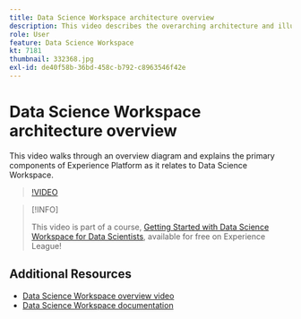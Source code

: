```yaml
---
title: Data Science Workspace architecture overview
description: This video describes the overarching architecture and illustrates the primary components of Data Science Workspace in Adobe Experience Platform. 
role: User
feature: Data Science Workspace
kt: 7181
thumbnail: 332368.jpg
exl-id: de40f58b-36bd-458c-b792-c8963546f42e
---
```

# Data Science Workspace architecture overview

This video walks through an overview diagram and explains the primary components of Experience Platform as it relates to Data Science Workspace.

>[!VIDEO](https://video.tv.adobe.com/v/332368)

>[!INFO]
>
> This video is part of a course, [Getting Started with Data Science Workspace for Data Scientists](https://experienceleague.adobe.com/?recommended=ExperiencePlatform-U-1-2021.1.dsw), available for free on Experience League!

## Additional Resources

* [Data Science Workspace overview video](understanding-data-science-workspace.md)
* [Data Science Workspace documentation](http://www.adobe.com/go/data-science-overview-en)
